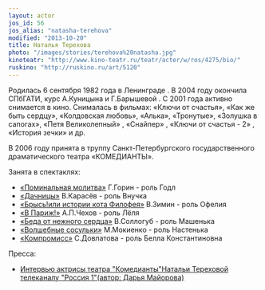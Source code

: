 ```yaml
---
layout: actor
jos_id: 56
jos_alias: "natasha-terehova"
modified: "2013-10-20"
title: Наталья Терехова
photo: "/images/stories/terehova%20natasha.jpg"
kinoteatr: "http://www.kino-teatr.ru/teatr/acter/w/ros/4275/bio/"
ruskino: "http://ruskino.ru/art/5120"
---
```


Родилась 6 сентября 1982 года в Ленинграде . В 2004 году окончила СПбГАТИ, курс А.Куницына и Г.Барышевой . С 2001 года активно снимается в кино. Снималась в фильмах: «Ключи от счастья», «Как же быть сердцу», «Колдовская любовь», «Алька», «Тронутые», «Золушка в сапогах», «Петя Великолепный» , «Снайпер» , «Ключи от счастья - 2» , «История зечки» и др.

В 2006 году принята в труппу Санкт-Петербургского государственного драматического театра «КОМЕДИАНТЫ».

Занята в спектаклях:

- [«Поминальная молитва»](97-pominalnaia-molitva.html) Г.Горин - роль Годл
- [«Дачницы»](43-dachnici.html) В.Карасёв - роль Внучка
- [«Брысь!или истории кота Филофея»](40-bris-ili-istoria-kota-filifeia.html) В.Зимин - роль Офелия
- [«В Париж!»](41-v-paris.html) А.П.Чехов - роль Лёля
- [«Беда от нежного сердца»](39-beda-ot-neghnogo-serdca.html) В.Соллогуб - роль Машенька
- [«Волшебные сосульки»](75-volshebnie-sosulki.html) М.Мокиенко - роль Настенька
- [«Компромисс»](282-kompromiss-sdovlatov.html) С.Довлатова - роль Белла Константиновна

Пресса:

- [Интервью актрисы театра "Комедианты"Натальи Тереховой телеканалу "Россия 1"(автор: Дарья Майорова)](114-tereh.html)

